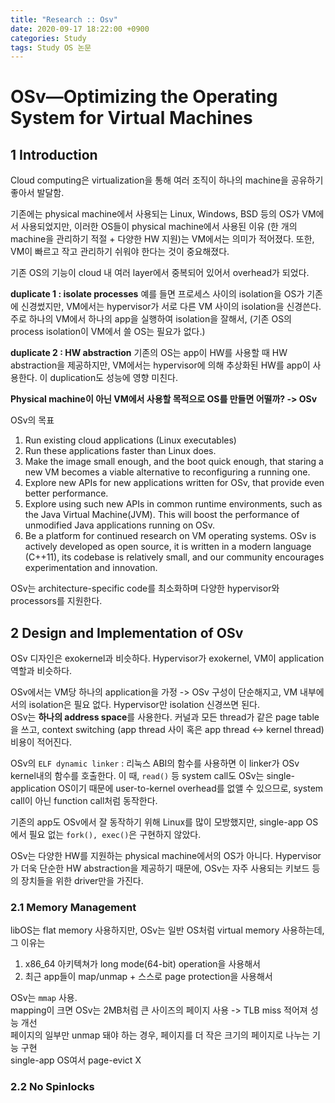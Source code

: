 ```yaml
---
title: "Research :: Osv"
date: 2020-09-17 18:22:00 +0900
categories: Study
tags: Study OS 논문
---
```


# OSv—Optimizing the Operating System for Virtual Machines 

## 1 Introduction

Cloud computing은 virtualization을 통해 여러 조직이 하나의 machine을 공유하기 좋아서 발달함.

기존에는 physical machine에서 사용되는 Linux, Windows, BSD 등의 OS가 VM에서 사용되었지만, 이러한 OS들이 physical machine에서 사용된 이유 (한 개의 machine을 관리하기 적절 + 다양한 HW 지원)는 VM에서는 의미가 적어졌다. 또한, VM이 빠르고 작고 관리하기 쉬워야 한다는 것이 중요해졌다. 



기존 OS의 기능이 cloud 내 여러 layer에서 중복되어 있어서 overhead가 되었다.

**duplicate 1 : isolate processes**
예를 들면 프로세스 사이의 isolation을 OS가 기존에 신경썼지만, VM에서는 hypervisor가 서로 다른 VM 사이의 isolation을 신경쓴다. 주로 하나의 VM에서 하나의 app을 실행하여 isolation을 잘해서, (기존 OS의 process isolation이 VM에서 쓸 OS는 필요가 없다.)

**duplicate 2 : HW abstraction**
기존의 OS는 app이 HW를 사용할 때 HW abstraction을 제공하지만, VM에서는 hypervisor에 의해 추상화된 HW를 app이 사용한다. 이 duplication도 성능에 영향 미친다.

**Physical machine이 아닌 VM에서 사용할 목적으로 OS를 만들면 어떨까? -> OSv**

OSv의 목표
1. Run existing cloud applications (Linux executables)
1. Run these applications faster than Linux does.
1. Make the image small enough, and the boot quick enough, that staring a new VM becomes a viable alternative to reconfiguring a running one.
1. Explore new APIs for new applications written for OSv, that provide even better performance.
1. Explore using such new APIs in common runtime environments, such as the Java Virtual Machine(JVM). This will boost the performance of unmodified Java applications running on OSv.
1. Be a platform for continued research on VM operating systems. OSv is actively developed as open source, it is written in a modern language (C++11), its codebase is relatively small, and our community encourages experimentation and innovation.

OSv는 architecture-specific code를 최소화하며 다양한 hypervisor와 processors를 지원한다.

## 2 Design and Implementation of OSv

OSv 디자인은 exokernel과 비슷하다. Hypervisor가 exokernel, VM이 application 역할과 비슷하다. 

OSv에서는 VM당 하나의 application을 가정 -> OSv 구성이 단순해지고, VM 내부에서의 isolation은 필요 없다. Hypervisor만 isolation 신경쓰면 된다.  
OSv는 **하나의 address space**를 사용한다. 커널과 모든 thread가 같은 page table을 쓰고, context switching (app thread 사이 혹은 app thread <-> kernel thread) 비용이 적어진다.

OSv의 `ELF dynamic linker` : 리눅스 ABI의 함수를 사용하면 이 linker가 OSv kernel내의 함수를 호출한다. 이 때, `read()` 등 system call도 OSv는 single-application OS이기 때문에 user-to-kernel overhead를 없앨 수 있으므로, system call이 아닌 function call처럼 동작한다.

기존의 app도 OSv에서 잘 동작하기 위해 Linux를 많이 모방했지만, single-app OS에서 필요 없는 `fork(), exec()`은 구현하지 않았다.

OSv는 다양한 HW를 지원하는 physical machine에서의 OS가 아니다. Hypervisor가 더욱 단순한 HW abstraction을 제공하기 때문에, OSv는 자주 사용되는 키보드 등의 장치들을 위한 driver만을 가진다.

### 2.1 Memory Management

libOS는 flat memory 사용하지만, OSv는 일반 OS처럼 virtual memory 사용하는데, 그 이유는
1. x86_64 아키텍쳐가 long mode(64-bit) operation을 사용해서
1. 최근 app들이 map/unmap + 스스로 page protection을 사용해서

OSv는 `mmap` 사용.  
mapping이 크면 OSv는 2MB처럼 큰 사이즈의 페이지 사용 -> TLB miss 적어져 성능 개선  
페이지의 일부만 unmap 돼야 하는 경우, 페이지를 더 작은 크기의 페이지로 나누는 기능 구현  
single-app OS여서 page-evict X

### 2.2 No Spinlocks


